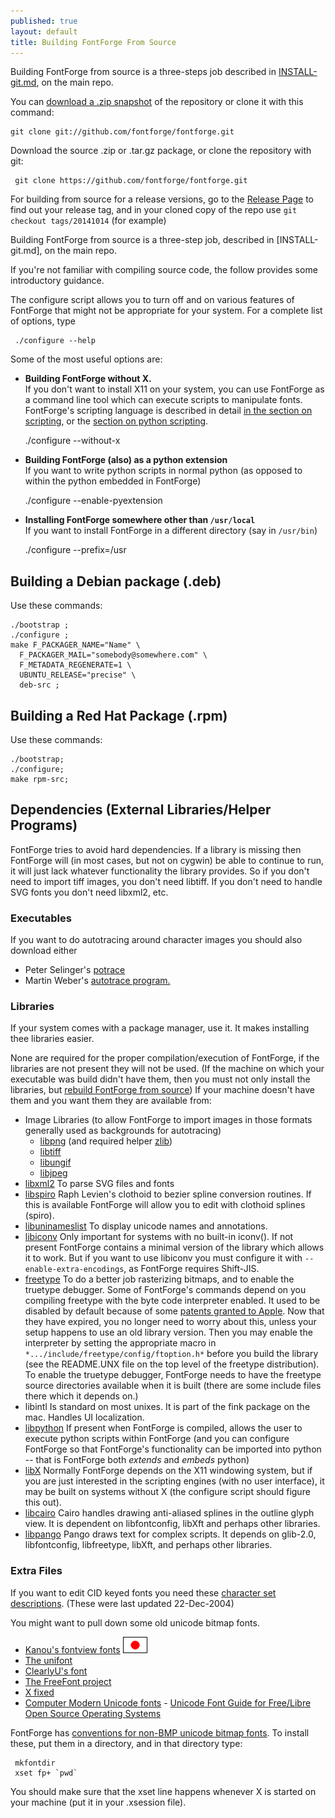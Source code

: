 ```yaml
---
published: true
layout: default
title: Building FontForge From Source
---
```


Building FontForge from source is a three-steps job described in [INSTALL-git.md](https://github.com/fontforge/fontforge/blob/master/INSTALL-git.md), on the main repo.

You can [download a .zip snapshot](https://github.com/fontforge/fontforge/archive/master.zip) of the repository or clone it with this command:

    git clone git://github.com/fontforge/fontforge.git

Download the source .zip or .tar.gz package, or clone the repository with git:

     git clone https://github.com/fontforge/fontforge.git

For building from source for a release versions, go to the [Release Page](https://github.com/fontforge/fontforge/Releases) to find out your release tag, and in your cloned copy of the repo use `git checkout tags/20141014` (for example)


Building FontForge from source is a three-step job, described in [INSTALL-git.md], on the main repo.

If you're not familiar with compiling source code, the follow provides some introductory guidance.

The configure script allows you to turn off and on various features of FontForge that might not be appropriate for your system. For a complete list of options, type

     ./configure --help

Some of the most useful options are:

- **Building FontForge without X.**  
  If you don't want to install X11 on your system, you can use FontForge as a command line tool which can execute scripts to manipulate fonts.
  FontForge's scripting language is described in detail [in the section on scripting](scripting.html), or the [section on python scripting](python.html).

     ./configure --without-x

- **Building FontForge (also) as a python extension**  
  If you want to write python scripts in normal python (as opposed to within the python embedded in FontForge)

     ./configure --enable-pyextension

- **Installing FontForge somewhere other than `/usr/local`**  
  If you want to install FontForge in a different directory (say in `/usr/bin`)

     ./configure --prefix=/usr

## Building a Debian package (.deb)

Use these commands:

    ./bootstrap ; 
    ./configure ; 
    make F_PACKAGER_NAME="Name" \
      F_PACKAGER_MAIL="somebody@somewhere.com" \
      F_METADATA_REGENERATE=1 \
      UBUNTU_RELEASE="precise" \
      deb-src ;

## Building a Red Hat Package (.rpm)

Use these commands:

    ./bootstrap;
    ./configure;
    make rpm-src;

## Dependencies (External Libraries/Helper Programs)

FontForge tries to avoid hard dependencies.
If a library is missing then FontForge will (in most cases, but not on cygwin) be able to continue to run, it will just lack whatever functionality the library provides.
So if you don't need to import tiff images, you don't need libtiff. 
If you don't need to handle SVG fonts you don't need libxml2, etc.

### Executables

If you want to do autotracing around character images you should also download either

-   Peter Selinger's [potrace](http://potrace.sf.net/)
-   Martin Weber's [autotrace program.](http://sourceforge.net/projects/autotrace/)

### Libraries

If your system comes with a package manager, use it. It makes installing thee libraries easier.

None are required for the proper compilation/execution of FontForge, if the libraries are not present they will not be used. 
(If the machine on which your executable was build didn't have them, then you must not only install the libraries, but [rebuild FontForge from source](#source)) 
If your machine doesn't have them and you want them they are available from:

-   Image Libraries (to allow FontForge to import images in those
    formats generally used as backgrounds for autotracing)
    -   [libpng](http://www.libpng.org/pub/png/libpng.html) (and required helper [zlib](http://www.gzip.org/zlib/))
    -   [libtiff](http://www.libtiff.org/)
    -   [libungif](http://gnuwin32.sourceforge.net/packages/libungif.htm)
    -   [libjpeg](http://www.ijg.org/)
-   [libxml2](http://xmlsoft.org/) To parse SVG files and fonts
-   [libspiro](https://github.com/fonrforge/libspiro) Raph Levien's clothoid to bezier spline conversion routines. If this is available FontForge will allow you to edit with clothoid splines (spiro).
-   [libuninameslist](https://github.com/fontforge/libuninameslist) To display unicode names and annotations.
-   [libiconv](http://www.gnu.org/software/libiconv/) Only important for systems with no built-in iconv(). 
    If not present FontForge contains a minimal version of the library which allows it to work. 
    But if you want to use libiconv you must configure it with `--enable-extra-encodings`, as FontForge requires Shift-JIS.
-   [freetype](http://freetype.org/)
    To do a better job rasterizing bitmaps, and to enable the truetype debugger.
    Some of FontForge's commands depend on you compiling freetype with the byte code interpreter enabled. 
    It used to be disabled by default because of some [patents granted to Apple](http://freetype.org/patents.html).
    Now that they have expired, you no longer need to worry about this, unless your setup happens to use an old library version.
    Then you may enable the interpreter by setting the appropriate macro in `*.../include/freetype/config/ftoption.h*` before you build the library (see the README.UNX file on the top level of the freetype distribution).
    To enable the truetype debugger, FontForge needs to have the freetype source directories available when it is built (there are some include files there which it depends on.)
-   libintl Is standard on most unixes. It is part of the fink package on the mac. Handles UI localization.
-   [libpython](http://www.python.org/) If present when FontForge is compiled, allows the user to execute python scripts within FontForge (and you can configure FontForge so that FontForge's functionality can be imported into python -- that is FontForge both *extends* and *embeds* python)
-   [libX](http://x.org/) Normally FontForge depends on the X11 windowing system, but if you are just interested in the scripting engines (with no user interface), it may be built on systems without X (the configure script should figure this out).
-   [libcairo](http://www.cairographics.org/) Cairo handles drawing anti-aliased splines in the outline glyph view. It is dependent on libfontconfig, libXft and perhaps other libraries.
-   [libpango](http://www.pango.org/) Pango draws text for complex scripts. It depends on glib-2.0, libfontconfig, libfreetype, libXft, and perhaps other libraries.

### Extra Files

If you want to edit CID keyed fonts you need these [character set descriptions](cidmaps.tgz). (These were last updated 22-Dec-2004)

You might want to pull down some old unicode bitmap fonts.

-   [Kanou's fontview fonts](http://khdd.net/kanou/fonts/ff/fontviewfont-en.html) [![](flags/Nisshoki-Japan.png)](http://khdd.net/kanou/fonts/ff/fontviewfont.html)
-   [The unifont](http://czyborra.com/unifont/)
-   [ClearlyU's font](http://clr.nmsu.edu/~mleisher/cu.html)
-   [The FreeFont project](http://www.nongnu.org/freefont/)
-   [X fixed](http://www.cl.cam.ac.uk/~mgk25/ucs-fonts.html)
-   [Computer Modern Unicode fonts](http://canopus.iacp.dvo.ru/~panov/cm-unicode/) - [Unicode Font Guide for Free/Libre Open Source Operating Systems](http://eyegene.ophthy.med.umich.edu/unicode/fontguide/)


FontForge has [conventions for non-BMP unicode bitmap fonts](nonBMP/index.html).
To install these, put them in a directory, and in that directory type:

     mkfontdir
     xset fp+ `pwd`

You should make sure that the xset line happens whenever X is started on your machine (put it in your .xsession file).
